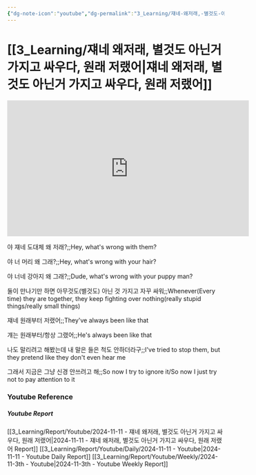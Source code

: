 ```yaml
---
{"dg-note-icon":"youtube","dg-permalink":"3_Learning/쟤네-왜저래,-별것도-아닌거-가지고-싸우다,-원래-저랬어","created-date":"2024-11-11 8:46:04 am","date":"2024-11-11","type":"youtube","tags":["youtube","english","flashcards"],"aliases":null,"youtuber":"빨모쌤","channelName":"라이브 아카데미","link":"https://www.youtube.com/watch?v=9FeaRZLirDQ","img":"https://img.youtube.com/vi/9FeaRZLirDQ/0.jpg","dg-publish":true,"permalink":"/3_Learning/쟤네-왜저래,-별것도-아닌거-가지고-싸우다,-원래-저랬어/","dgPassFrontmatter":true,"noteIcon":"youtube"}
---
```


# [[3_Learning/쟤네 왜저래, 별것도 아닌거 가지고 싸우다, 원래 저랬어\|쟤네 왜저래, 별것도 아닌거 가지고 싸우다, 원래 저랬어]]


<div class="container-root"><span></span></div><div><div class="container-root"><iframe width="560" height="315" src="https://www.youtube.com/embed/9FeaRZLirDQ" title="YouTube video player" frameborder="0" allow="accelerometer; autoplay; clipboard-write; encrypted-media; gyroscope; picture-in-picture; web-share" allowfullscreen=""></iframe></div></div>

야 쟤네 도대체 왜 저래?;;Hey, what's wrong with them?
<!--SR:!2025-02-04,55,310-->

야 너 머리 왜 그래?;;Hey, what's wrong with your hair?
<!--SR:!2025-02-15,66,310-->
야 너네 강아지 왜 그래?;;Dude, what's wrong with your puppy man?
<!--SR:!2025-02-13,65,310-->

둘이 만나기만 하면 아무것도(별것도) 아닌 것 가지고 자꾸 싸워;;Whenever(Every time) they are together, they keep fighting over nothing(really stupid things/really small things)
<!--SR:!2024-12-16,5,250-->
쟤네 원래부터 저랬어;;They've always been like that
<!--SR:!2024-12-05,15,290-->

걔는 원래부터/항상 그랬어;;He's always been like that
<!--SR:!2025-02-16,67,310-->

나도 말리려고 해봤는데 내 말은 들은 척도 안하더라구;;I've tried to stop them, but they pretend like they don't even hear me
<!--SR:!2024-12-23,8,270-->
그래서 지금은 그냥 신경 안쓰려고 해;;So now I try to ignore it/So now I just try not to pay attention to it
<!--SR:!2025-02-11,62,310-->










### Youtube Reference
##### Youtube Report
[[3_Learning/Report/Youtube/2024-11-11 - 쟤네 왜저래, 별것도 아닌거 가지고 싸우다, 원래 저랬어\|2024-11-11 - 쟤네 왜저래, 별것도 아닌거 가지고 싸우다, 원래 저랬어 Report]]
[[3_Learning/Report/Youtube/Daily/2024-11-11 - Youtube\|2024-11-11 - Youtube Daily Report]]
[[3_Learning/Report/Youtube/Weekly/2024-11-3th - Youtube\|2024-11-3th - Youtube Weekly Report]]

